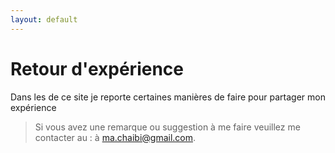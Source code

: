 ```yaml
---
layout: default
---
```


Retour d'expérience
==============

Dans les de ce site je reporte certaines manières de faire pour partager mon expérience 


> Si vous avez une remarque ou suggestion à me faire veuillez me contacter au 
> :   à  <ma.chaibi@gmail.com>. 


